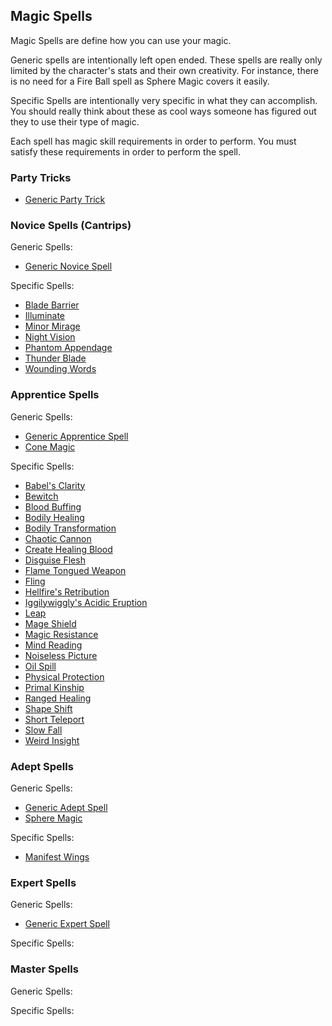 ## Magic Spells

Magic Spells are define how you can use your magic.

Generic spells are intentionally left open ended. These spells are really only limited by the character's stats and their own creativity. For instance, there is no need for a Fire Ball spell as Sphere Magic covers it easily.

Specific Spells are intentionally very specific in what they can accomplish. You should really think about these as cool ways someone has figured out they to use their type of magic.

Each spell has magic skill requirements in order to perform. You must satisfy these requirements in order to perform the spell.

### Party Tricks

- [Generic Party Trick](Spells/PartyTricks/GenericPartyTrick.md)

### Novice Spells (Cantrips)

Generic Spells:

- [Generic Novice Spell](Spells/Novice/GenericNoviceSpell.md)

Specific Spells:

- [Blade Barrier](Spells/Novice/BladeBarrier.md)
- [Illuminate](Spells/Novice/Illuminate.md)
- [Minor Mirage](Spells/Novice/MinorMirage.md)
- [Night Vision](Spells/Novice/NightVision.md)
- [Phantom Appendage](Spells/Novice/PhantomAppendage.md)
- [Thunder Blade](Spells/Novice/ThunderBlade.md)
- [Wounding Words](Spells/Novice/WoundingWords.md)

### Apprentice Spells

Generic Spells:

- [Generic Apprentice Spell](Spells/Apprentice/GenericApprenticeSpell.md)
- [Cone Magic](Spells/Apprentice/ConeMagic.md)

Specific Spells:

- [Babel&#39;s Clarity](Spells/Apprentice/Babel'sClarity.md)
- [Bewitch](Spells/Apprentice/Bewitch.md)
- [Blood Buffing](Spells/Apprentice/BloodBuffing.md)
- [Bodily Healing](Spells/Apprentice/BodilyHealing.md)
- [Bodily Transformation](Spells/Apprentice/BodilyTransformation.md)
- [Chaotic Cannon](Spells/Apprentice/ChaoticCannon.md)
- [Create Healing Blood](Spells/Apprentice/CreateHealingBlood.md)
- [Disguise Flesh](Spells/Apprentice/DisguiseFlesh.md)
- [Flame Tongued Weapon](Spells/Apprentice/FlameTonguedWeapon.md)
- [Fling](Spells/Apprentice/Fling.md)
- [Hellfire&#39;s Retribution](Spells/Apprentice/Hellfire'sRetribution.md)
- [Iggilywiggly&#39;s Acidic Eruption](Spells/Apprentice/Iggilywiggly'sAcidicEruption.md)
- [Leap](Spells/Apprentice/Leap.md)
- [Mage Shield](Spells/Apprentice/MageShield.md)
- [Magic Resistance](Spells/Apprentice/MagicResistance.md)
- [Mind Reading](Spells/Apprentice/MindReading.md)
- [Noiseless Picture](Spells/Apprentice/NoiselessPicture.md)
- [Oil Spill](Spells/Apprentice/OilSpill.md)
- [Physical Protection](Spells/Apprentice/PhysicalProtection.md)
- [Primal Kinship](Spells/Apprentice/PrimalKinship.md)
- [Ranged Healing](Spells/Apprentice/RangedHealing.md)
- [Shape Shift](Spells/Apprentice/Shapeshift.md)
- [Short Teleport](Spells/Apprentice/ShortTeleport.md)
- [Slow Fall](Spells/Apprentice/SlowFall.md)
- [Weird Insight](Spells/Apprentice/WeirdInsight.md)

### Adept Spells

Generic Spells:

- [Generic Adept Spell](Spells/Adept/GenericAdeptSpell.md)
- [Sphere Magic](Spells/Adept/SphereMagic.md)

Specific Spells:

- [Manifest Wings](Spells/Adept/ManifestWings.md)

### Expert Spells

Generic Spells:

- [Generic Expert Spell](./Spells/Expert/GenericExpertSpell.md)

Specific Spells:

### Master Spells

Generic Spells:

Specific Spells:
